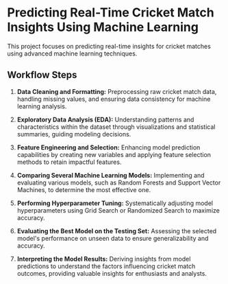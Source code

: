 
# Predicting Real-Time Cricket Match Insights Using Machine Learning

This project focuses on predicting real-time insights for cricket matches using advanced machine learning techniques.

## Workflow Steps

1. **Data Cleaning and Formatting:** Preprocessing raw cricket match data, handling missing values, and ensuring data consistency for machine learning analysis.

2. **Exploratory Data Analysis (EDA):** Understanding patterns and characteristics within the dataset through visualizations and statistical summaries, guiding modeling decisions.

3. **Feature Engineering and Selection:** Enhancing model prediction capabilities by creating new variables and applying feature selection methods to retain impactful features.

4. **Comparing Several Machine Learning Models:** Implementing and evaluating various models, such as Random Forests and Support Vector Machines, to determine the most effective one.

5. **Performing Hyperparameter Tuning:** Systematically adjusting model hyperparameters using Grid Search or Randomized Search to maximize accuracy.

6. **Evaluating the Best Model on the Testing Set:** Assessing the selected model's performance on unseen data to ensure generalizability and accuracy.

7. **Interpreting the Model Results:** Deriving insights from model predictions to understand the factors influencing cricket match outcomes, providing valuable insights for enthusiasts and analysts.


